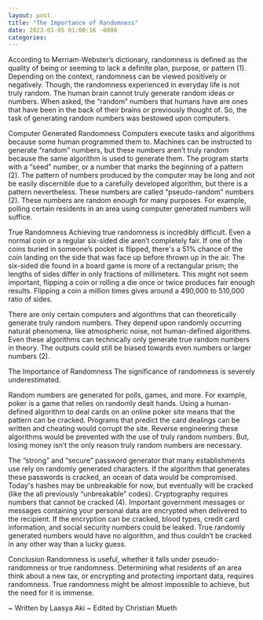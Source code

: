 ```yaml
---
layout: post
title: "The Importance of Randomness"
date: 2023-01-05 01:00:16 -0000
categories:
---
```

According to Merriam-Webster’s dictionary, randomness is defined as the quality of being or seeming to lack a definite plan, purpose, or pattern (1). Depending on the context, randomness can be viewed positively or negatively. Though, the randomness experienced in everyday life is not truly random. The human brain cannot truly generate random ideas or numbers. When asked, the “random” numbers that humans have are ones that have been in the back of their brains or previously thought of. So, the task of generating random numbers was bestowed upon computers. 

Computer Generated Randomness
Computers execute tasks and algorithms because some human programmed them to. Machines can be instructed to generate “random” numbers, but these numbers aren’t truly random because the same algorithm is used to generate them. The program starts with a “seed” number, or a number that marks the beginning of a pattern (2). The pattern of numbers produced by the computer may be long and not be easily discernible due to a carefully developed algorithm, but there is a pattern nevertheless. These numbers are called “pseudo-random” numbers (2). These numbers are random enough for many purposes. For example, polling certain residents in an area using computer generated numbers will suffice. 

True Randomness
Achieving true randomness is incredibly difficult. Even a normal coin or a regular six-sided die aren’t completely fair. If one of the coins buried in someone’s pocket is flipped, there's a 51% chance of the coin landing on the side that was face up before thrown up in the air. The six-sided die found in a board game is more of a rectangular prism; the lengths of sides differ in only fractions of millimeters. This might not seem important, flipping a coin or rolling a die once or twice produces fair enough results. Flipping a coin a million times gives around a 490,000 to 510,000 ratio of sides.  

There are only certain computers and algorithms that can theoretically generate truly random numbers. They depend upon randomly occurring natural phenomena, like atmospheric noise, not human-defined algorithms. Even these algorithms can technically only generate true random numbers in theory. The outputs could still be biased towards even numbers or larger numbers (2). 

The Importance of Randomness
The significance of randomness is severely underestimated. 

Random numbers are generated for polls, games, and more. For example, poker is a game that relies on randomly dealt hands. Using a human-defined algorithm to deal cards on an online poker site means that the pattern can be cracked. Programs that predict the card dealings can be written and cheating would corrupt the site. Reverse engineering these algorithms would be prevented with the use of truly random numbers. But, losing money isn’t the only reason truly random numbers are necessary. 

The “strong” and “secure” password generator that many establishments use rely on randomly generated characters. If the algorithm that generates these passwords is cracked, an ocean of data would be compromised. Today's hashes may be unbreakable for now, but eventually will be cracked (like the all previously “unbreakable” codes). Cryptography requires numbers that cannot be cracked (4). Important government messages or messages containing your personal data are encrypted when delivered to the recipient. If the encryption can be cracked, blood types, credit card information, and social security numbers could be leaked. True randomly generated numbers would have no algorithm, and thus couldn’t be cracked in any other way than a lucky guess. 

Conclusion
Randomness is useful, whether it falls under pseudo-randomness or true randomness. Determining what residents of an area think about a new tax, or encrypting and protecting important data, requires randomness. True randomness might be almost impossible to achieve, but the need for it is immense.

~ Written by Laasya Aki
~ Edited by Christian Mueth
